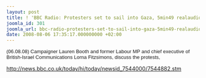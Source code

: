 ```yaml
---
layout: post
title: ! 'BBC Radio: Protesters set to sail into Gaza, 5min49 realaudio'
joomla_id: 301
joomla_url: bbc-radio-protesters-set-to-sail-into-gaza-5min49-realaudio
date: 2008-08-06 17:35:17.000000000 +02:00
---
```

<p><font face="Arial" size="2">(06.08.08) Campaigner Lauren Booth and former Labour MP and chief executive of British-Israel Communications Lorna Fitzsimons, discuss the protests, </font></p><p><a href="http://news.bbc.co.uk/today/hi/today/newsid_7544000/7544882.stm">http://news.bbc.co.uk/today/hi/today/newsid_7544000/7544882.stm</a></p>
